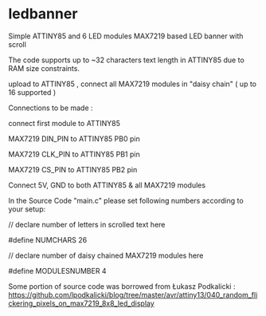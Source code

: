 # ledbanner

Simple ATTINY85 and 6 LED modules MAX7219 based LED banner with scroll

The code supports up to ~32 characters text length in ATTINY85 due to RAM size constraints.

upload to ATTINY85 , connect all  MAX7219 modules in "daisy chain" ( up to 16 supported )

Connections to be made :

connect first module to ATTINY85

MAX7219 DIN_PIN	to ATTINY85	PB0 pin

MAX7219 CLK_PIN	to ATTINY85	PB1 pin

MAX7219 CS_PIN	to ATTINY85 PB2 pin

Connect 5V, GND to both ATTINY85 & all MAX7219 modules

In the Source Code "main.c" please set following numbers according to your setup:

// declare number of letters in scrolled text here

#define NUMCHARS		26

// declare number of daisy chained MAX7219 modules here

#define MODULESNUMBER           4


Some portion of source code was borrowed from Łukasz Podkalicki :
https://github.com/lpodkalicki/blog/tree/master/avr/attiny13/040_random_flickering_pixels_on_max7219_8x8_led_display
